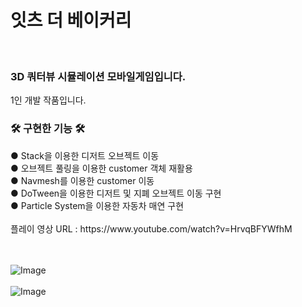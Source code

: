 <h1> 잇츠 더 베이커리 </h1><br>

<h3> 3D 쿼터뷰 시뮬레이션 모바일게임입니다. </h3>
1인 개발 작품입니다.<br>

<h3>🛠 구현한 기능 🛠</h3>
● Stack을 이용한 디저트 오브젝트 이동<br>
● 오브젝트 풀링을 이용한 customer 객체 재활용<br>
● Navmesh를 이용한 customer 이동<br>
● DoTween을 이용한 디저트 및 지폐 오브젝트 이동 구현<br>
● Particle System을 이용한 자동차 매연 구현<br><br>
플레이 영상 URL : https://www.youtube.com/watch?v=HrvqBFYWfhM <br><br><br>

![Image](https://github.com/user-attachments/assets/360434c2-3348-4124-9509-5f203a2d6b7e)<br><br>
![Image](https://github.com/user-attachments/assets/8975a301-dc86-4981-8e78-37ad0a41abe9)
